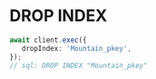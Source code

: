 # DROP INDEX

```typescript
await client.exec({
   dropIndex: 'Mountain_pkey',
});
// sql: DROP INDEX "Mountain_pkey"
```

